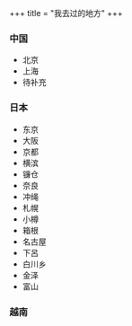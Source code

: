 +++
title = "我去过的地方"
+++

### 中国
* 北京
* 上海
* 待补充

### 日本
* 东京
* 大阪
* 京都
* 横滨
* 镰仓
* 奈良
* 冲绳
* 札幌
* 小樽
* 箱根
* 名古屋
* 下呂
* 白川乡
* 金泽
* 富山

### 越南